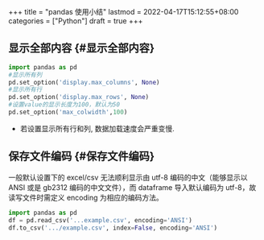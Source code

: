+++
title = "pandas 使用小结"
lastmod = 2022-04-17T15:12:55+08:00
categories = ["Python"]
draft = true
+++

## 显示全部内容 {#显示全部内容}

```python
import pandas as pd
#显示所有列
pd.set_option('display.max_columns', None)
#显示所有行
pd.set_option('display.max_rows', None)
#设置value的显示长度为100，默认为50
pd.set_option('max_colwidth',100)
```

-   若设置显示所有行和列, 数据加载速度会严重变慢.


## 保存文件编码 {#保存文件编码}

一般默认设置下的 excel/csv 无法顺利显示由 utf-8 编码的中文（能够显示以 ANSI 或是 gb2312 编码的中文文件），而 dataframe 导入默认编码为 utf-8，故读写文件时需定义 encoding 为相应的编码方法。

```python
import pandas as pd
df = pd.read_csv('...example.csv', encoding='ANSI')
df.to_csv('.../example.csv', index=False, encoding='ANSI')
```